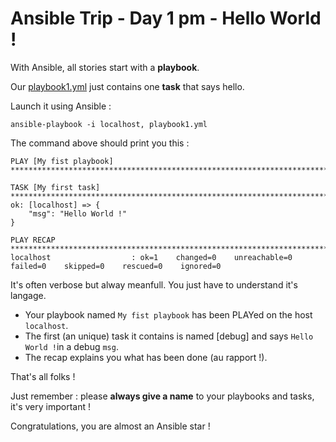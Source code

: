 # Ansible Trip - Day 1 pm - Hello World !

With Ansible, all stories start with a **playbook**.

Our [playbook1.yml](playbook1.yml) just contains one **task** that says hello.

Launch it using Ansible :

```
ansible-playbook -i localhost, playbook1.yml
```

The command above should print you this :

```
PLAY [My fist playbook] *******************************************************************************************************************

TASK [My first task] **********************************************************************************************************************
ok: [localhost] => {
    "msg": "Hello World !"
}

PLAY RECAP ********************************************************************************************************************************
localhost                  : ok=1    changed=0    unreachable=0    failed=0    skipped=0    rescued=0    ignored=0
```

It's often verbose but alway meanfull. You just have to understand it's langage.

* Your playbook named `My fist playbook` has been PLAYed on the host `localhost`.
* The first (an unique) task it contains is named [debug] and says `Hello World !`in a debug `msg`.
* The recap explains you what has been done (au rapport !).

That's all folks !

Just remember : please **always give a name** to your playbooks and tasks, it's very important !

Congratulations, you are almost an Ansible star !
